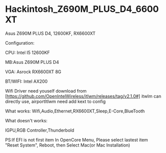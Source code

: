 # Hackintosh_Z690M_PLUS_D4_6600XT

Asus Z690M PLUS D4, 12600KF, RX6600XT

Configuration:

CPU: Intel I5 12600KF

MB:Asus Z690M PLUS D4

VGA: Asrock RX6600XT 8G

BT/WIFI:  Intel AX200

Wifi Driver need youself download from [https://github.com/OpenIntelWireless/itlwm/releases/tag/v2.1.0#]
itwlm can directly use, airportltlwm need add kext to config

What works:
Wifi,Audio,Ethernet,RX6600XT,Sleep,E-Core,BlueTooth

What doesn't works:

IGPU,RGB Controller,Thunderbold

PS:If EFI is not first item In OpenCore Menu, Please select lastest item "Reset System", Reboot, then Select Mac(or Mac Installation)
